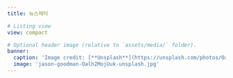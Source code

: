 ```yaml
---
title: 뉴스레터

# Listing view
view: compact

# Optional header image (relative to `assets/media/` folder).
banner:
  caption: 'Image credit: [**Unsplash**](https://unsplash.com/photos/Oalh2MojUuk)'
  image: 'jason-goodman-Oalh2MojUuk-unsplash.jpg'
---
```

